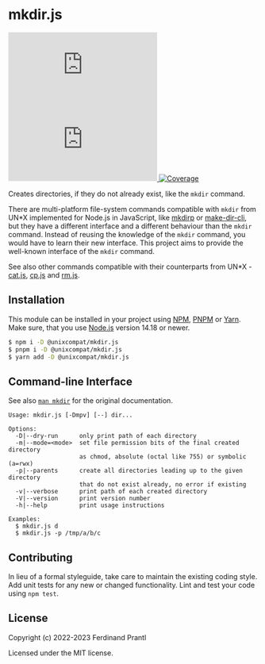 # mkdir.js

[![Latest version](https://img.shields.io/npm/v/@unixcompat/mkdir.js)
 ![Dependency status](https://img.shields.io/librariesio/release/npm/@unixcompat/mkdir.js)
](https://www.npmjs.com/package/@unixcompat/mkdir.js)
[![Coverage](https://codecov.io/gh/prantlf/mkdir/branch/master/graph/badge.svg)](https://codecov.io/gh/prantlf/mkdir)

Creates directories, if they do not already exist, like the `mkdir` command.

There are multi-platform file-system commands compatible with `mkdir` from UN*X implemented for Node.js in JavaScript, like [mkdirp] or [make-dir-cli], but they have a different interface and a different behaviour than the `mkdir` command. Instead of reusing the knowledge of the `mkdir` command, you would have to learn their new interface. This project aims to provide the well-known interface of the `mkdir` command.

See also other commands compatible with their counterparts from UN*X - [cat.js], [cp.js] and [rm.js].

## Installation

This module can be installed in your project using [NPM], [PNPM] or [Yarn]. Make sure, that you use [Node.js] version 14.18 or newer.

```sh
$ npm i -D @unixcompat/mkdir.js
$ pnpm i -D @unixcompat/mkdir.js
$ yarn add -D @unixcompat/mkdir.js
```

## Command-line Interface

See also [`man mkdir`] for the original documentation.

    Usage: mkdir.js [-Dmpv] [--] dir...

    Options:
      -D|--dry-run      only print path of each directory
      -m|--mode=<mode>  set file permission bits of the final created directory
                        as chmod, absolute (octal like 755) or symbolic (a=rwx)
      -p|--parents      create all directories leading up to the given directory
                        that do not exist already, no error if existing
      -v|--verbose      print path of each created directory
      -V|--version      print version number
      -h|--help         print usage instructions

    Examples:
      $ mkdir.js d
      $ mkdir.js -p /tmp/a/b/c

## Contributing

In lieu of a formal styleguide, take care to maintain the existing coding style.  Add unit tests for any new or changed functionality. Lint and test your code using `npm test`.

## License

Copyright (c) 2022-2023 Ferdinand Prantl

Licensed under the MIT license.

[Node.js]: http://nodejs.org/
[NPM]: https://www.npmjs.com/
[PNPM]: https://pnpm.io/
[Yarn]: https://yarnpkg.com/
[mkdirp]: https://www.npmjs.com/package/mkdirp
[make-dir-cli]: https://www.npmjs.com/package/make-dir-cli
[cat.js]: https://www.npmjs.com/package/@unixcompat/cat.js
[cp.js]: https://www.npmjs.com/package/@unixcompat/cp.js
[rm.js]: https://www.npmjs.com/package/@unixcompat/rm.js
[`man mkdir`]: https://man7.org/linux/man-pages/man1/mkdir.1.html
